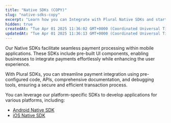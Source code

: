 ```yaml
---
title: "Native SDKs (COPY)"
slug: "native-sdks-copy"
excerpt: "Learn how you can Integrate with Plural Native SDKs and start accepting payments from your customers."
hidden: true
createdAt: "Tue Apr 01 2025 11:36:02 GMT+0000 (Coordinated Universal Time)"
updatedAt: "Tue Apr 01 2025 11:36:13 GMT+0000 (Coordinated Universal Time)"
---
```

Our Native SDKs facilitate seamless payment processing within mobile applications. These SDKs include pre-built UI components, enabling businesses to integrate payments effortlessly while enhancing the user experience.

With Plural SDKs, you can streamline payment integration using pre-configured code, APIs, comprehensive documentation, and debugging tools, ensuring a secure and efficient transaction process.

You can leverage our platform-specific SDKs to develop applications for various platforms, including:

- <a style="text-decoration:underline;" href ="https://developer.pluralonline.com/docs/android-native-sdk-integration" >Android Native SDK</a>
- <a style="text-decoration:underline;" href ="https://developer.pluralonline.com/docs/ios-native-sdk-integration" >iOS Native SDK</a>
